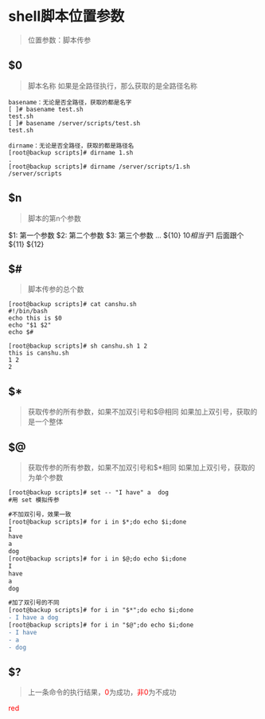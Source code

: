 # shell脚本位置参数

> 位置参数：脚本传参

## $0
> 脚本名称
如果是全路径执行，那么获取的是全路径名称

```shell
basename：无论是否全路径，获取的都是名字
[ ]# basename test.sh
test.sh
[ ]# basename /server/scripts/test.sh
test.sh

```
```shell
dirname：无论是否全路径，获取的都是路径名
[root@backup scripts]# dirname 1.sh
.
[root@backup scripts]# dirname /server/scripts/1.sh
/server/scripts
```

## $n
> 脚本的第n个参数 

$1: 第一个参数
$2: 第二个参数
$3: 第三个参数
...
${10}  $10 相当于$1 后面跟个
${11}
${12}


## $#
> 脚本传参的总个数

```shell
[root@backup scripts]# cat canshu.sh 
#!/bin/bash
echo this is $0
echo "$1 $2"
echo $#

[root@backup scripts]# sh canshu.sh 1 2
this is canshu.sh
1 2
2
```




## $* 
> 获取传参的所有参数，如果不加双引号和$@相同
> 如果加上双引号，获取的是一个整体

## $@
> 获取传参的所有参数，如果不加双引号和$*相同
> 如果加上双引号，获取的为单个参数


```diff shell
[root@backup scripts]# set -- "I have" a  dog
#用 set 模拟传参

#不加双引号，效果一致
[root@backup scripts]# for i in $*;do echo $i;done
I
have
a
dog
[root@backup scripts]# for i in $@;do echo $i;done
I
have
a
dog

#加了双引号的不同
[root@backup scripts]# for i in "$*";do echo $i;done
- I have a dog
[root@backup scripts]# for i in "$@";do echo $i;done
- I have
- a
- dog

```
## $?
> 上一条命令的执行结果，<font color=red>0</font>为成功，<font color=red>非0</font>为不成功


<font color=red>red</font>